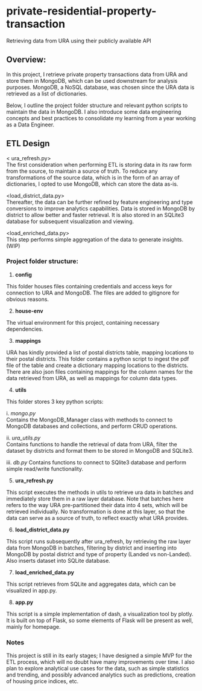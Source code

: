 # private-residential-property-transaction
Retrieving data from URA using their publicly available API

## Overview:
In this project, I retrieve private property transactions data from URA and store them in MongoDB, which can be used downstream for analysis purposes.
MongoDB, a NoSQL database, was chosen since the URA data is retrieved as a list of dictionaries.

Below, I outline the project folder structure and relevant python scripts to maintain the data in MongoDB.
I also introduce some data engineering concepts and best practices to consolidate my learning from a year working as a Data Engineer.

## ETL Design  
< ura_refresh.py>  
The first consideration when performing ETL is storing data in its raw form from the source, to maintain a source of truth. To reduce any transformations of the source data, which is in the form of an array of dictionaries, I opted to use MongoDB, which can store the data as-is.

<load_district_data.py>  
Thereafter, the data can be further refined by feature engineering and type conversions to improve analytics capabilities. Data is stored in MongoDB by district to allow better and faster retrieval. It is also stored in an SQLite3 database for subsequent visualization and viewing.

<load_enriched_data.py>  
This step performs simple aggregation of the data to generate insights. (WIP)


### Project folder structure:
1. **config**  

This folder houses files containing credentials and access keys for connection to URA and MongoDB. The files are added to gitignore for obvious reasons.

2. **house-env**  

The virtual environment for this project, containing necessary dependencies.

3. **mappings**  

URA has kindly provided a list of postal districts table, mapping locations to their postal districts.
This folder contains a python script to ingest the pdf file of the table and create a dictionary mapping locations to the districts.
There are also json files containing mappings for the column names for the data retrieved from URA, as well as mappings for column data types.

4. **utils**  

This folder stores 3 key python scripts:   
    
i. _mongo.py_  
Contains the MongoDB_Manager class with methods to connect to MongoDB databases and collections, and perform CRUD operations.
 
ii. _ura_utils.py_  
Contains functions to handle the retrieval of data from URA, filter the dataset by districts and format them to be stored in MongoDB and SQLite3.

iii. _db.py_
Contains functions to connect to SQlite3 database and perform simple read/write functionality.

5. **ura_refresh.py**  

This script executes the methods in utils to retrieve ura data in batches and immediately store them in a raw layer database.
Note that batches here refers to the way URA pre-partitioned their data into 4 sets, which will be retrieved individually.
No transformation is done at this layer, so that the data can serve as a source of truth, to reflect exactly what URA provides.

6. **load_district_data.py**  
  
This script runs subsequently after ura_refresh, by retrieving the raw layer data from MongoDB in batches, filtering by district and inserting into MongoDB by postal district and type of property (Landed vs non-Landed). Also inserts dataset into SQLite database.

7. **load_enriched_data.py**

This script retrieves from SQLite and aggregates data, which can be visualized in app.py.

8. **app.py**

This script is a simple implementation of dash, a visualization tool by plotly. It is built on top of Flask, so some elements of Flask will be present as well, mainly for homepage.

### Notes
This project is still in its early stages; I have designed a simple MVP for the ETL process, which will no doubt have many improvements over time. I also plan to explore analytical use cases for the data, such as simple statistics and trending, and possibly advanced analytics such as predictions, creation of housing price indices, etc.
